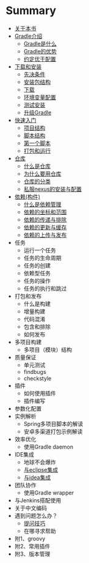 # Summary

* [关于本书](README.md)
* [Gradle介绍](book/ch1/index.md)
   * [Gradle是什么](book/ch1/1.1.Gradle是什么.md)
   * [Gradle的优势](book/ch1/1.2.Gradle的优势.md)
   * [约定优于配置](book/ch1/1.3.约定优于配置.md)
* [下载和安装](book/ch2/index.md)
   * [先决条件](book/ch2/先决条件.md)
   * [安装包结构](book/ch2/安装包结构.md)
   * [下载](book/ch2/下载.md)
   * [环境变量配置](book/ch2/环境变量配置.md)
   * [测试安装](book/ch2/测试安装.md)
   * [升级Gradle](book/ch2/Gradle升级.md)
* [快速入门](book/ch3/index.md)
   * [项目结构](book/ch3/1.项目结构.md)
   * [脚本结构](book/ch3/2.脚本结构.md)
   * [第一个脚本](book/ch3/3.第一个脚本.md)
   * [打包和运行](book/ch3/4.打包和运行.md)
* [仓库](book/ch4/index.md)
   * [什么是仓库](book/ch4/0.仓库的概念.md)
   * [为什么要用仓库](book/ch4/1.为什么要用仓库.md)
   * [仓库的分类](book/ch4/2.仓库的分类.md)   
   * [私服nexus的安装与配置](book/ch4/3.nexus的安装与配置.md)  
* [依赖(构件)](book/ch5/index.md)
   * [什么是依赖管理](book/ch5/0.什么是依赖管理.md)
   * [依赖的坐标和范围](book/ch5/1.依赖的坐标和范围.md)
   * [依赖的传递与排除](book/ch5/2.依赖的传递与排除.md)
   * [依赖的更新与缓存](book/ch5/3.依赖的更新与缓存.md)
   * [依赖的上传与发布](book/ch5/4.依赖的上传与发布.md)
* 任务
   * 运行一个任务
   * 任务的生命周期
   * 任务的创建
   * 依赖型任务
   * 任务的操作
   * 任务的执行和跳过
* 打包和发布
   * 什么是构建
   * 增量构建
   * 代码混淆
   * 包含和排除
   * 如何发布
* 多项目构建
   * 多项目（模块）结构
* 质量保证
   * 单元测试
   * findbugs
   * checkstyle
* 插件
   * 如何使用插件
   * 插件编写
* 参数化配置
* 实例解析
   * Spring多项目脚本的解读
   * 安卓多渠道打包示例解读
* 效率优化
   * 使用Gradle daemon
* IDE集成
   * 地球不会爆炸
   * [与eclipse集成](book/ch14/eclipse.md)
   * [与idea集成](book/ch14/idea.md)
* 团队协作
	* 使用Gradle wrapper 
* 与Jenkins搭配使用
* 关于中文编码
* 遇到问题怎么办？
   * [提问技巧](book/ch17/0.提问的技巧.md)
   * 在哪寻求帮助
* 附1、groovy
* 附2、常用插件
* 附3、版本管理

